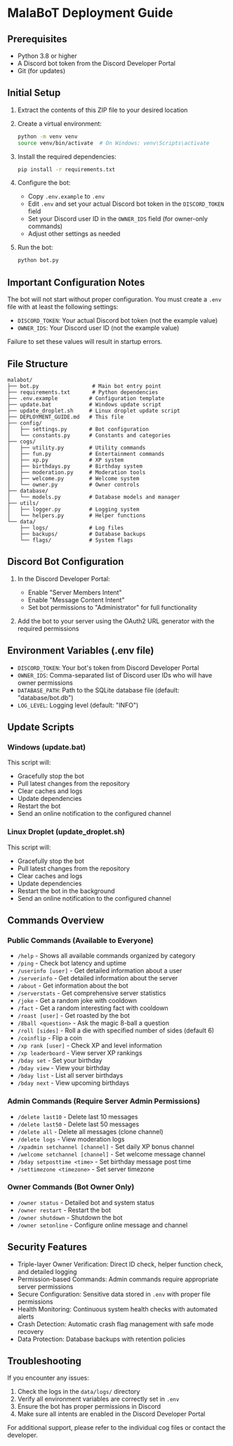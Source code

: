 # MalaBoT Deployment Guide

## Prerequisites
- Python 3.8 or higher
- A Discord bot token from the Discord Developer Portal
- Git (for updates)

## Initial Setup

1. Extract the contents of this ZIP file to your desired location

2. Create a virtual environment:
   ```bash
   python -m venv venv
   source venv/bin/activate  # On Windows: venv\Scripts\activate
   ```

3. Install the required dependencies:
   ```bash
   pip install -r requirements.txt
   ```

4. Configure the bot:
   - Copy `.env.example` to `.env`
   - Edit `.env` and set your actual Discord bot token in the `DISCORD_TOKEN` field
   - Set your Discord user ID in the `OWNER_IDS` field (for owner-only commands)
   - Adjust other settings as needed

5. Run the bot:
   ```bash
   python bot.py
   ```

## Important Configuration Notes

The bot will not start without proper configuration. You must create a `.env` file with at least the following settings:
- `DISCORD_TOKEN`: Your actual Discord bot token (not the example value)
- `OWNER_IDS`: Your Discord user ID (not the example value)

Failure to set these values will result in startup errors.

## File Structure
```
malabot/
├── bot.py                 # Main bot entry point
├── requirements.txt       # Python dependencies
├── .env.example          # Configuration template
├── update.bat            # Windows update script
├── update_droplet.sh     # Linux droplet update script
├── DEPLOYMENT_GUIDE.md   # This file
├── config/
│   ├── settings.py       # Bot configuration
│   └── constants.py      # Constants and categories
├── cogs/
│   ├── utility.py        # Utility commands
│   ├── fun.py            # Entertainment commands
│   ├── xp.py             # XP system
│   ├── birthdays.py      # Birthday system
│   ├── moderation.py     # Moderation tools
│   ├── welcome.py        # Welcome system
│   └── owner.py          # Owner controls
├── database/
│   └── models.py         # Database models and manager
├── utils/
│   ├── logger.py         # Logging system
│   └── helpers.py        # Helper functions
└── data/
    ├── logs/             # Log files
    ├── backups/          # Database backups
    └── flags/            # System flags
```

## Discord Bot Configuration

1. In the Discord Developer Portal:
   - Enable "Server Members Intent"
   - Enable "Message Content Intent"
   - Set bot permissions to "Administrator" for full functionality

2. Add the bot to your server using the OAuth2 URL generator with the required permissions

## Environment Variables (.env file)

- `DISCORD_TOKEN`: Your bot's token from Discord Developer Portal
- `OWNER_IDS`: Comma-separated list of Discord user IDs who will have owner permissions
- `DATABASE_PATH`: Path to the SQLite database file (default: "database/bot.db")
- `LOG_LEVEL`: Logging level (default: "INFO")

## Update Scripts

### Windows (update.bat)
This script will:
- Gracefully stop the bot
- Pull latest changes from the repository
- Clear caches and logs
- Update dependencies
- Restart the bot
- Send an online notification to the configured channel

### Linux Droplet (update_droplet.sh)
This script will:
- Gracefully stop the bot
- Pull latest changes from the repository
- Clear caches and logs
- Update dependencies
- Restart the bot in the background
- Send an online notification to the configured channel

## Commands Overview

### Public Commands (Available to Everyone)
- `/help` - Shows all available commands organized by category
- `/ping` - Check bot latency and uptime
- `/userinfo [user]` - Get detailed information about a user
- `/serverinfo` - Get detailed information about the server
- `/about` - Get information about the bot
- `/serverstats` - Get comprehensive server statistics
- `/joke` - Get a random joke with cooldown
- `/fact` - Get a random interesting fact with cooldown
- `/roast [user]` - Get roasted by the bot
- `/8ball <question>` - Ask the magic 8-ball a question
- `/roll [sides]` - Roll a die with specified number of sides (default 6)
- `/coinflip` - Flip a coin
- `/xp rank [user]` - Check XP and level information
- `/xp leaderboard` - View server XP rankings
- `/bday set` - Set your birthday
- `/bday view` - View your birthday
- `/bday list` - List all server birthdays
- `/bday next` - View upcoming birthdays

### Admin Commands (Require Server Admin Permissions)
- `/delete last10` - Delete last 10 messages
- `/delete last50` - Delete last 50 messages
- `/delete all` - Delete all messages (clone channel)
- `/delete logs` - View moderation logs
- `/xpadmin setchannel [channel]` - Set daily XP bonus channel
- `/welcome setchannel [channel]` - Set welcome message channel
- `/bday setposttime <time>` - Set birthday message post time
- `/settimezone <timezone>` - Set server timezone

### Owner Commands (Bot Owner Only)
- `/owner status` - Detailed bot and system status
- `/owner restart` - Restart the bot
- `/owner shutdown` - Shutdown the bot
- `/owner setonline` - Configure online message and channel

## Security Features

- Triple-layer Owner Verification: Direct ID check, helper function check, and detailed logging
- Permission-based Commands: Admin commands require appropriate server permissions
- Secure Configuration: Sensitive data stored in `.env` with proper file permissions
- Health Monitoring: Continuous system health checks with automated alerts
- Crash Detection: Automatic crash flag management with safe mode recovery
- Data Protection: Database backups with retention policies

## Troubleshooting

If you encounter any issues:

1. Check the logs in the `data/logs/` directory
2. Verify all environment variables are correctly set in `.env`
3. Ensure the bot has proper permissions in Discord
4. Make sure all intents are enabled in the Discord Developer Portal

For additional support, please refer to the individual cog files or contact the developer.
